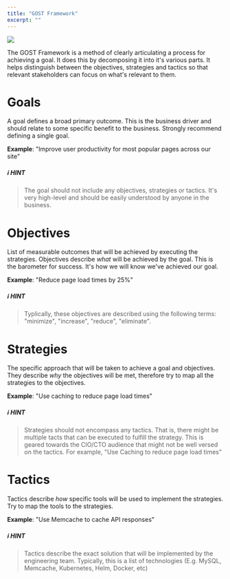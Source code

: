 ```yaml
---
title: "GOST Framework"
excerpt: ""
---
```

![](/assets/3feff88-ghost.png)



The GOST Framework is a method of clearly articulating a process for achieving a goal. It does this by decomposing it into it's various parts. It helps distinguish between the objectives, strategies and tactics so that relevant stakeholders can focus on what's relevant to them.


# Goals

A goal defines a broad primary outcome. This is the business driver and should relate to some specific benefit to the business. Strongly recommend defining a single goal.

**Example**: "Improve user productivity for most popular pages across our site"

##### :information_source: HINT
> The goal should not include any objectives, strategies or tactics. It's very high-level and should be easily understood by anyone in the business.

# Objectives

List of measurable outcomes that will be achieved by executing the strategies. Objectives describe *what* will be achieved by the goal. This is the barometer for success. It's how we will know we've achieved our goal.

**Example**: "Reduce page load times by 25%"

##### :information_source: HINT
> Typlically, these objectives are described using the following terms: "minimize", "increase", "reduce", "eliminate".

# Strategies

The specific approach that will be taken to achieve a goal and objectives. They describe *why* the objectives will be met, therefore try to map all the strategies to the objectives.

**Example**: "Use caching to reduce page load times"

##### :information_source: HINT
> Strategies should not encompass any tactics. That is, there might be multiple tacts that can be executed to fulfill the strategy. This is geared towards the CIO/CTO audience that might not be well versed on the tactics. For example, "Use Caching to reduce page load times"

# Tactics

Tactics describe *how* specific tools will be used to implement the strategies. Try to map the tools to the strategies.

**Example**: "Use Memcache to cache API responses"

##### :information_source: HINT
> Tactics describe the exact solution that will be implemented by the engineering team. Typically, this is a list of technologies (E.g. MySQL, Memcache, Kubernetes, Helm, Docker, etc)
